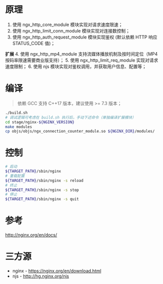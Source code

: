 # 原理
1. 使用 ngx_http_core_module 模块实现对请求速度限速；
2. 使用 ngx_http_limit_conn_module 模块实现对连接数控制；
3. 使用 ngx_http_auth_request_module 模块实现鉴权 (默认依赖 HTTP 响应 STATUS_CODE 值)；

**扩展**
4. 使用 ngx_http_mp4_module 支持流媒体播放机制及按时间定位（MP4 按码率限速需要商业版支持）；
5. 使用 ngx_http_limit_req_module 实现对请求速度限制；
6. 使用 njs 模块实现对鉴权调用，并获取用户信息、配置等；

# 编译
> 依赖 GCC 支持 C++17 版本，建议使用 >= 7.3 版本；

``` bash
./build.sh
# 调试逻辑可考虑在 build.sh 执行后，手动下述命令（单独编译扩展模块）
cd stage/nginx-${NGINX_VERSION}
make modules
cp objs/objs/ngx_connection_counter_module.so ${NGINX_DIR}/modules/
```

# 控制
``` bash
# 启动
${TARGET_PATH}/sbin/nginx
# 重载配置
${TARGET_PATH}/sbin/nginx -s reload
# 终止
${TARGET_PATH}/sbin/nginx -s stop
# 停止
${TARGET_PATH}/sbin/nginx -s quit
```

# 参考
http://nginx.org/en/docs/


# 三方源
* nginx - https://nginx.org/en/download.html
* njs - http://hg.nginx.org/njs
